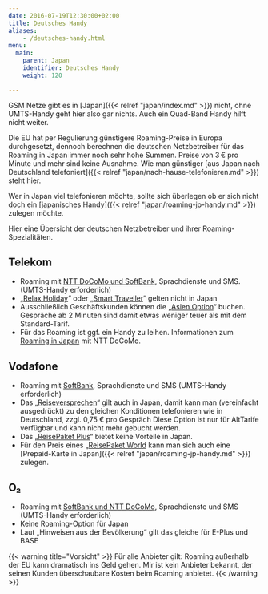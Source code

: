 ```yaml
---
date: 2016-07-19T12:30:00+02:00
title: Deutsches Handy
aliases:
    - /deutsches-handy.html
menu:
  main:
    parent: Japan
    identifier: Deutsches Handy
    weight: 120

---
```


GSM Netze gibt es in [Japan]({{< relref "japan/index.md" >}}) nicht, ohne UMTS-Handy geht hier also gar nichts. Auch ein Quad-Band Handy hilft nicht weiter.

Die EU hat per Regulierung günstigere Roaming-Preise in Europa durchgesetzt, dennoch berechnen die deutschen Netzbetreiber für das Roaming in Japan immer noch sehr hohe Summen. Preise von 3 € pro Minute und mehr sind keine Ausnahme. Wie man günstiger [aus Japan nach Deutschland telefoniert]({{< relref "japan/nach-hause-telefonieren.md" >}}) steht hier.

Wer in Japan viel telefonieren möchte, sollte sich überlegen ob er sich nicht doch ein [japanisches Handy]({{< relref "japan/roaming-jp-handy.md" >}}) zulegen möchte.

Hier eine Übersicht der deutschen Netzbetreiber und ihrer Roaming-Spezialitäten.

## Telekom

* Roaming mit [NTT DoCoMo und SoftBank](https://www.t-mobile.de/roaming/0,25096,25649-_,00.html), Sprachdienste und SMS.
(UMTS-Handy erforderlich)
* „[Relax Holiday](https://www.t-mobile.de/relaxholiday/0,10884,15890-_,00.html)“ oder „[Smart Traveller](https://www.t-mobile.de/roaming/0,16674,20711-_,00.html)“ gelten nicht in Japan
* Ausschließlich Geschäftskunden können die „[Asien Option](https://www.t-mobile.de/business/asien-option/0,20315,23506-_,00.html)“ buchen. Gespräche ab 2 Minuten sind damit etwas weniger teuer als mit dem Standard-Tarif.
* Für das Roaming ist ggf. ein Handy zu leihen.
Informationen zum [Roaming in Japan](https://www.nttdocomo.co.jp/english/support/procedure/rental/) mit NTT DoCoMo.

## Vodafone

* Roaming mit [SoftBank](http://www.vodafone.de/privat/service/roaming-laenderuebersicht.html), Sprachdienste und SMS
(UMTS-Handy erforderlich)
* Das „[Reiseversprechen](http://www.vodafone.de/privat/service/roaming-reiseversprechen-mit-vertrag.html)“ gilt auch in Japan, damit kann man (vereinfacht ausgedrückt) zu den gleichen Konditionen telefonieren wie in Deutschland, zzgl. 0,75 € pro Gespräch
Diese Option ist nur für AltTarife verfügbar und kann nicht mehr gebucht werden.
* Das „[ReisePaket Plus](https://www.vodafone.de/privat/service/reisepaketplus.html)“ bietet keine Vorteile in Japan.
* Für den Preis eines „[ReisePaket World](https://www.vodafone.de/privat/service/reisepaket-world-woche.html) kann man sich auch eine [Prepaid-Karte in Japan]({{< relref "japan/roaming-jp-handy.md" >}}) zulegen.

## O₂

* Roaming mit [SoftBank und NTT DoCoMo](https://www.o2online.de/tarife/beratung-und-service/auslandstarife/wichtige-informationen/), Sprachdienste und SMS
(UMTS-Handy erforderlich)
* Keine Roaming-Option für Japan
* Laut „Hinweisen aus der Bevölkerung“ gilt das gleiche für E-Plus und BASE  

{{< warning title="Vorsicht" >}}
Für alle Anbieter gilt: Roaming außerhalb der EU kann dramatisch ins Geld gehen. Mir ist kein Anbieter bekannt, der seinen Kunden überschaubare Kosten beim Roaming anbietet.
{{< /warning >}}


